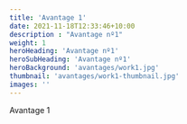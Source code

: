 ```yaml
---
title: 'Avantage 1'
date: 2021-11-18T12:33:46+10:00
description : "Avantage nº1"
weight: 1
heroHeading: 'Avantage nº1'
heroSubHeading: 'Avantage nº1'
heroBackground: 'avantages/work1.jpg'
thumbnail: 'avantages/work1-thumbnail.jpg'
images: ''
---
```


Avantage 1
